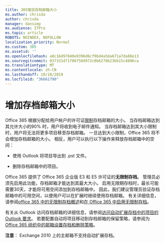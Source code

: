 ```yaml
---
title: 305增加存档邮箱大小
ms.author: chrisda
author: chrisda
manager: dansimp
ms.audience: ITPro
ms.topic: article
ROBOTS: NOINDEX, NOFOLLOW
localization_priority: Normal
ms.custom: 305
ms.assetid: ''
ms.openlocfilehash: a8c16d97040e9396d6cf9bd4a5da671a7da88e13
ms.sourcegitcommit: 037331d71f06750d972c0b6278b23bb15c4806ca
ms.translationtype: MT
ms.contentlocale: zh-CN
ms.lasthandoff: 10/18/2019
ms.locfileid: "36661790"
---
```

# <a name="increase-the-archive-mailbox-size"></a>增加存档邮箱大小

Office 365 根据分配给用户帐户的许可证[限制](https://docs.microsoft.com/office365/servicedescriptions/exchange-online-service-description/exchange-online-limits#mailbox-storage-limits)存档邮箱的大小。 当存档邮箱达到其允许大小的90% 时，用户将收到电子邮件通知。 当存档邮箱达到其大小限制时，用户将无法将更多项目移至存档邮箱。 一旦达到大小限制，Office 365 将不会增加存档邮箱的大小。 相反，用户可以执行以下操作来释放存档邮箱中的空间：

- 使用 Outlook 将项目导出到 .pst 文件。

- 删除存档邮箱中的项目。

Office 365 提供了 Office 365 企业版 E3 和 E5 许可证的**无限制存档**。 管理员必须先启用此功能，存档邮箱才能达到其最大大小。 启用无限期存档时，最长可能需要30天，才能将可用空间添加到存档邮箱中。 因此，我们建议管理员验证存档邮箱中的可用空间，以便用户可以在扩展时继续使用存档邮箱。 有关详细信息，请参阅[office 365 中的无限制存档概述](https://docs.microsoft.com/office365/securitycompliance/unlimited-archiving)和[在 Office 365 中启用无限制存档](https://docs.microsoft.com/office365/securitycompliance/enable-unlimited-archiving)。

有关从 Outlook 访问存档邮箱的详细信息，请参阅[访问自动扩展存档中的项目的 Outlook 要求](https://docs.microsoft.com/office365/securitycompliance/unlimited-archiving#outlook-requirements-for-accessing-items-in-an-auto-expanded-archive)。 若要配置自动将项目移动到存档邮箱的保留策略，请参阅为[Office 365 组织中的邮箱设置存档和删除策略](https://docs.microsoft.com/office365/securitycompliance/set-up-an-archive-and-deletion-policy-for-mailboxes)。

**注意**： Exchange 2010 上的主邮箱不支持自动扩展存档。
